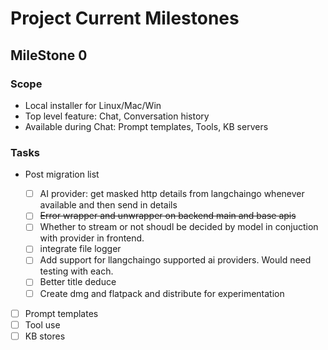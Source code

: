 # Project Current Milestones

## MileStone 0

### Scope

- Local installer for Linux/Mac/Win
- Top level feature: Chat, Conversation history
- Available during Chat: Prompt templates, Tools, KB servers

### Tasks

- Post migration list

  - [ ] AI provider: get masked http details from langchaingo whenever available and then send in details
  - [ ] ~~Error wrapper and unwrapper on backend main and base apis~~
  - [ ] Whether to stream or not shoudl be decided by model in conjuction with provider in frontend.
  - [ ] integrate file logger
  - [ ] Add support for llangchaingo supported ai providers. Would need testing with each.
  - [ ] Better title deduce
  - [ ] Create dmg and flatpack and distribute for experimentation

- [ ] Prompt templates
- [ ] Tool use
- [ ] KB stores
